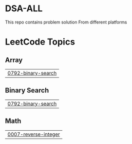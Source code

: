 # DSA-ALL
This repo contains  problem solution From different platforms

<!---LeetCode Topics Start-->
# LeetCode Topics
## Array
|  |
| ------- |
| [0792-binary-search](https://github.com/Dev0711/DSA-ALL/tree/master/0792-binary-search) |
## Binary Search
|  |
| ------- |
| [0792-binary-search](https://github.com/Dev0711/DSA-ALL/tree/master/0792-binary-search) |
## Math
|  |
| ------- |
| [0007-reverse-integer](https://github.com/Dev0711/DSA-ALL/tree/master/0007-reverse-integer) |
<!---LeetCode Topics End-->
